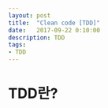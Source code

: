 ```yaml
---
layout: post
title:  "Clean code [TDD]"
date:   2017-09-22 0:10:00
description: TDD
tags:
- TDD
---
```


# TDD란?